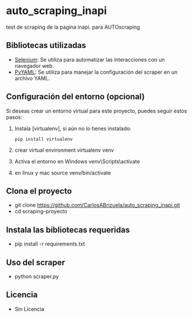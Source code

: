 # auto_scraping_inapi
test de scraping de la pagina inapi. para AUTOscraping

## Bibliotecas utilizadas

- [Selenium](https://selenium-python.readthedocs.io/): Se utiliza para automatizar las interacciones con un navegador web.
- [PyYAML](https://pyyaml.org/): Se utiliza para manejar la configuración del scraper en un archivo YAML.

## Configuración del entorno (opcional)

Si deseas crear un entorno virtual para este proyecto, puedes seguir estos pasos:

1. Instala [virtualenv], si aún no lo tienes instalado:

   ```shell
   pip install virtualenv

2. crear virtual environment
    virtualenv venv

3. Activa el entorno en Windows
    venv\Scripts\activate

4. en linux y mac
    source venv/bin/activate


## Clona el proyecto
- git clone https://github.com/CarlosABrizuela/auto_scraping_inapi.git
- cd scraping-proyecto

## Instala las bibliotecas requeridas
- pip install -r requirements.txt

## Uso del scraper
- python scraper.py

## Licencia
- Sin Licencia


